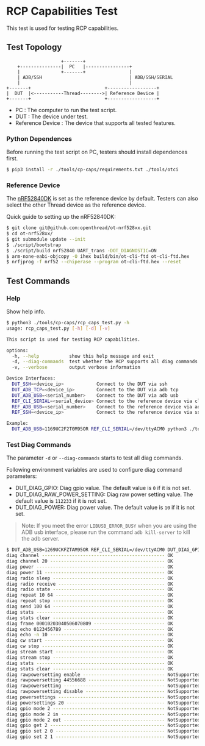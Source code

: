 # RCP Capabilities Test

This test is used for testing RCP capabilities.

## Test Topology

```
                    +-------+
    +---------------|  PC   |----------------+
    |               +-------+                |
    | ADB/SSH                                | ADB/SSH/SERIAL
    |                                        |
+-------+                           +------------------+
|  DUT  |<-----------Thread-------->| Reference Device |
+-------+                           +------------------+

```

- PC : The computer to run the test script.
- DUT : The device under test.
- Reference Device : The device that supports all tested features.

### Python Dependences

Before running the test script on PC, testers should install dependences first.

```bash
$ pip3 install -r ./tools/cp-caps/requirements.txt ./tools/otci
```

### Reference Device

The [nRF52840DK][ot-nrf528xx-nrf52840] is set as the reference device by default. Testers can also select the other Thread device as the reference device.

[ot-nrf528xx-nrf52840]: https://github.com/openthread/ot-nrf528xx/blob/main/src/nrf52840/README.md

Quick guide to setting up the nRF52840DK:

```bash
$ git clone git@github.com:openthread/ot-nrf528xx.git
$ cd ot-nrf528xx/
$ git submodule update --init
$ ./script/bootstrap
$ ./script/build nrf52840 UART_trans -DOT_DIAGNOSTIC=ON
$ arm-none-eabi-objcopy -O ihex build/bin/ot-cli-ftd ot-cli-ftd.hex
$ nrfjprog -f nrf52 --chiperase --program ot-cli-ftd.hex --reset
```

## Test Commands

### Help

Show help info.

```bash
$ python3 ./tools/cp-caps/rcp_caps_test.py -h
usage: rcp_caps_test.py [-h] [-d] [-v]

This script is used for testing RCP capabilities.

options:
  -h, --help           show this help message and exit
  -d, --diag-commands  test whether the RCP supports all diag commands
  -v, --verbose        output verbose information

Device Interfaces:
  DUT_SSH=<device_ip>            Connect to the DUT via ssh
  DUT_ADB_TCP=<device_ip>        Connect to the DUT via adb tcp
  DUT_ADB_USB=<serial_number>    Connect to the DUT via adb usb
  REF_CLI_SERIAL=<serial_device> Connect to the reference device via cli serial port
  REF_ADB_USB=<serial_number>    Connect to the reference device via adb usb
  REF_SSH=<device_ip>            Connect to the reference device via ssh

Example:
  DUT_ADB_USB=1169UC2F2T0M95OR REF_CLI_SERIAL=/dev/ttyACM0 python3 ./tools/cp-caps/rcp_caps_test.py -d
```

### Test Diag Commands

The parameter `-d` or `--diag-commands` starts to test all diag commands.

Following environment variables are used to configure diag command parameters:

- DUT_DIAG_GPIO: Diag gpio value. The default value is `0` if it is not set.
- DUT_DIAG_RAW_POWER_SETTING: Diag raw power setting value. The default value is `112233` if it is not set.
- DUT_DIAG_POWER: Diag power value. The default value is `10` if it is not set.

> Note: If you meet the error `LIBUSB_ERROR_BUSY` when you are using the ADB usb interface, please run the command `adb kill-server` to kill the adb server.

```bash
$ DUT_ADB_USB=1269UCKFZTAM95OR REF_CLI_SERIAL=/dev/ttyACM0 DUT_DIAG_GPIO=2 DUT_DIAG_RAW_POWER_SETTING=44556688 DUT_DIAG_POWER=11 python3 ./tools/cp-caps/rcp_caps_test.py -d
diag channel --------------------------------------------- OK
diag channel 20 ------------------------------------------ OK
diag power ----------------------------------------------- OK
diag power 11 -------------------------------------------- OK
diag radio sleep ----------------------------------------- OK
diag radio receive --------------------------------------- OK
diag radio state ----------------------------------------- OK
diag repeat 10 64 ---------------------------------------- OK
diag repeat stop ----------------------------------------- OK
diag send 100 64 ----------------------------------------- OK
diag stats ----------------------------------------------- OK
diag stats clear ----------------------------------------- OK
diag frame 00010203040506070809 -------------------------- OK
diag echo 0123456789 ------------------------------------- OK
diag echo -n 10 ------------------------------------------ OK
diag cw start -------------------------------------------- OK
diag cw stop --------------------------------------------- OK
diag stream start ---------------------------------------- OK
diag stream stop ----------------------------------------- OK
diag stats ----------------------------------------------- OK
diag stats clear ----------------------------------------- OK
diag rawpowersetting enable ------------------------------ NotSupported
diag rawpowersetting 44556688 ---------------------------- NotSupported
diag rawpowersetting ------------------------------------- NotSupported
diag rawpowersetting disable ----------------------------- NotSupported
diag powersettings --------------------------------------- NotSupported
diag powersettings 20 ------------------------------------ NotSupported
diag gpio mode 2 ----------------------------------------- NotSupported
diag gpio mode 2 in -------------------------------------- NotSupported
diag gpio mode 2 out ------------------------------------- NotSupported
diag gpio get 2 ------------------------------------------ NotSupported
diag gpio set 2 0 ---------------------------------------- NotSupported
diag gpio set 2 1 ---------------------------------------- NotSupported
```
